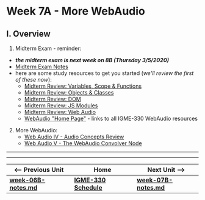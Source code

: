 # Week 7A - More WebAudio

## I. Overview
1) Midterm Exam - reminder: 
- ***the midterm exam is next week on 8B (Thursday 3/5/2020)*** 
- [Midterm Exam Notes](../exams/midterm-exam-review.md)
- here are some study resources to get you started (*we'll review the first of these now*):
    - [Midterm Review: Variables, Scope & Functions](../exams/midterm-variables-scope-functions-review.md)
    - [Midterm Review: Objects & Classes](../exams/midterm-objects-classes-review.md)
    - [Midterm Review: DOM](../exams/midterm-dom-review.md)
    - [Midterm Review: JS Modules](../exams/midterm-js-modules-review.md)
    - [Midterm Review: Web Audio](../exams/midterm-webaudio-review.md)
    - [WebAudio "Home Page"](https://github.com/tonethar/IGME-330-Master/blob/master/notes/web-audio-visualizer-home.md) -  links to all IGME-330 WebAudio resources
2) More WebAudio:
    - [Web Audio IV - Audio Concepts Review](https://github.com/tonethar/IGME-330-Master/blob/master/notes/demo-web-audio-4.md)
    - [Web Audio V - The WebAudio Convolver Node](https://github.com/tonethar/IGME-330-Master/blob/master/notes/demo-web-audio-5.md)
  



<hr><hr>

| <-- Previous Unit | Home | Next Unit -->
| --- | --- | --- 
| [**week-06B-notes.md**](week-06B-notes.md)     |  [**IGME-330 Schedule**](../schedule.md) | [**week-07B-notes.md**](week-07B-notes.md)
